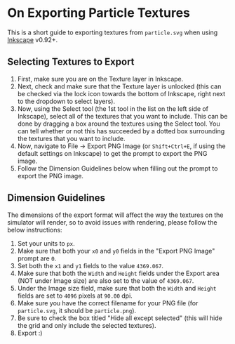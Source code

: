 # On Exporting Particle Textures

This is a short guide to exporting textures from `particle.svg` when using [Inkscape](https://inkscape.org/) v0.92+.


## Selecting Textures to Export

1. First, make sure you are on the Texture layer in Inkscape.
2. Next, check and make sure that the Texture layer is unlocked (this can be checked via the lock icon towards the bottom of Inkscape, right next to the dropdown to select layers).
3. Now, using the Select tool (the 1st tool in the list on the left side of Inkscape), select all of the textures that you want to include. This can be done by dragging a box around the textures using the Select tool. You can tell whether or not this has succeeded by a dotted box surrounding
the textures that you want to include.
4. Now, navigate to File -> Export PNG Image (or `Shift+Ctrl+E`, if using the default settings on Inkscape) to get the prompt to export the PNG image.
5. Follow the Dimension Guidelines below when filling out the prompt to export the PNG image.


## Dimension Guidelines

The dimensions of the export format will affect the way the textures on the simulator will render, so to avoid issues with rendering, please follow the below instructions:

1. Set your units to `px`.
2. Make sure that both your `x0` and `y0` fields in the "Export PNG Image" prompt are `0`.
3. Set both the `x1` and `y1` fields to the value `4369.067`.
4. Make sure that both the `Width` and `Height` fields under the Export area (NOT under Image size) are also set to the value of `4369.067`.
5. Under the Image size field, make sure that both the `Width` and `Height` fields are set to `4096` pixels at `90.00` dpi.
6. Make sure you have the correct filename for your PNG file (for `particle.svg`, it should be `particle.png`).
7. Be sure to check the box titled "Hide all except selected" (this will hide the grid and only include the selected textures).
8. Export :)
